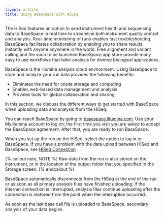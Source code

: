 ```yaml
---
layout: article
title: Using BaseSpace with HiSeq
---
```


The HiSeq features an option to send instrument health and sequencing data to BaseSpace in real time to streamline both instrument quality control and analysis. Real-time monitoring of runs enables fast troubleshooting. BaseSpace facilitates collaboration by enabling you to share results instantly with anyone anywhere in the world. Free alignment and variant calling and the soon to be launched BaseSpace app store provide many easy to use workflows that tailor analysis for diverse biological applications.

BaseSpace is the Illumina analysis cloud environment. Using BaseSpace to store and analyze your run data provides the following benefits:

- Eliminates the need for onsite storage and computing
- Enables web-based data management and analysis
- Provides tools for global collaboration and sharing

In this section, we discuss the different ways to get started with BaseSpace when uploading data and analysis from the HiSeq.

You can reach BaseSpace by going to [basespace.illumina.com](https://basespace.illumina.com). Use your MyIllumina account to log on; the first time you visit you are asked to accept the BaseSpace agreement. After that, you are ready to run BaseSpace.

When you set up the run on the HiSeq, select the option to log in to BaseSpace. If you have a problem with the data upload between HiSeq and BaseSpace, see [HiSeq Connection](/articles/tutorials/hiseq-connection)

{% callout note, NOTE %}
Raw data from the run is also stored on the instrument, or in the location of the output folder that you specified in the Storage screen.
{% endcallout %}

BaseSpace automatically disconnects from the HiSeq at the end of the run or as soon as all primary analysis files have finished uploading. If the internet connection is interrupted, analysis files continue uploading after the connection is restored from the point when the interruption occurred.

As soon as the last base call file is uploaded to BaseSpace, secondary analysis of your data begins. 